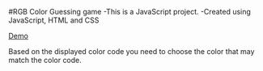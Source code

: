 #RGB Color Guessing game
-This is a JavaScript project.
-Created using JavaScript, HTML and CSS

[Demo](https://rishabkamshetty.github.io/RGB-Color-Guessing-Game/)

 Based on the displayed color code you need to choose the color that may match the color code. 
